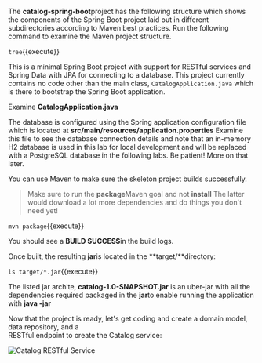 The **catalog-spring-boot**project has the following structure which shows the components of 
the Spring Boot project laid out in different subdirectories according to Maven best 
practices. Run the following command to examine the Maven project structure.

`tree`{{execute}}

This is a minimal Spring Boot project with support for RESTful services and Spring Data with JPA for connecting
to a database. This project currently contains no code other than the main class, `CatalogApplication.java`
which is there to bootstrap the Spring Boot application.

Examine **CatalogApplication.java**

The database is configured using the Spring application configuration file which is located at 
**src/main/resources/application.properties** Examine this file to see the database connection details 
and note that an in-memory H2 database is used in this lab for local development and will be replaced
with a PostgreSQL database in the following labs. Be patient! More on that later.

You can use Maven to make sure the skeleton project builds successfully.

> Make sure to run the **package**Maven goal and not **install** The latter would 
> download a lot more dependencies and do things you don't need yet!

`mvn package`{{execute}}

You should see a **BUILD SUCCESS**in the build logs.

Once built, the resulting **jar**is located in the **target/**directory:

`ls target/*.jar`{{execute}}

The listed jar archite, **catalog-1.0-SNAPSHOT.jar** is an uber-jar with all the dependencies required packaged in the **jar**to enable running the application with **java -jar**

Now that the project is ready, let's get coding and create a domain model, data repository, and a  
RESTful endpoint to create the Catalog service:

![Catalog RESTful Service](https://raw.githubusercontent.com/openshift-roadshow/cloud-native-katacoda/master/assets/springboot-catalog-arch.png)
